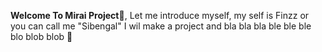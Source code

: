 **Welcome To Mirai Project**🥳,
Let me introduce myself, my self is
Finzz or you can call me "Sibengal"
I wil make a project and bla bla bla
ble ble ble blo blob blob 🤭
